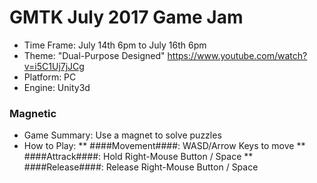 # GMTK July 2017 Game Jam #

* Time Frame: July 14th 6pm to July 16th 6pm
* Theme: "Dual-Purpose Designed" https://www.youtube.com/watch?v=i5C1Uj7jJCg
* Platform: PC
* Engine: Unity3d

### Magnetic ###

* Game Summary: Use a magnet to solve puzzles
* How to Play: 
** ####Movement####: WASD/Arrow Keys to move
** ####Attrack####: Hold Right-Mouse Button / Space
** ####Release####: Release Right-Mouse Button / Space
